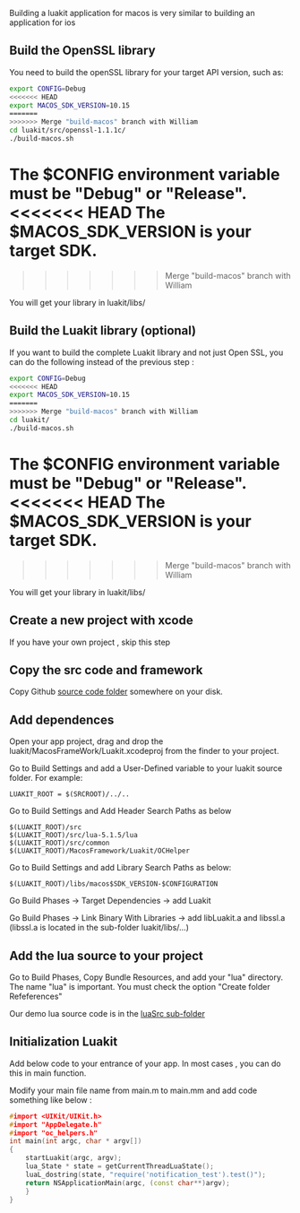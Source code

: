 Building a luakit application for macos is very similar to building an application for ios

Build the OpenSSL library
-------------------------
You need to build the openSSL library for your target API version, such as:

```sh
export CONFIG=Debug
<<<<<<< HEAD
export MACOS_SDK_VERSION=10.15
=======
>>>>>>> Merge "build-macos" branch with William
cd luakit/src/openssl-1.1.1c/
./build-macos.sh
```

The $CONFIG environment variable must be "Debug" or "Release".
<<<<<<< HEAD
The $MACOS_SDK_VERSION is your target SDK.
=======
>>>>>>> Merge "build-macos" branch with William

You will get your library in luakit/libs/


Build the Luakit library (optional)
-----------------------------------
If you want to build the complete Luakit library and not just Open SSL, you can do the following instead of the previous step :

```sh
export CONFIG=Debug
<<<<<<< HEAD
export MACOS_SDK_VERSION=10.15
=======
>>>>>>> Merge "build-macos" branch with William
cd luakit/
./build-macos.sh
```

The $CONFIG environment variable must be "Debug" or "Release".
<<<<<<< HEAD
The $MACOS_SDK_VERSION is your target SDK.
=======
>>>>>>> Merge "build-macos" branch with William

You will get your library in luakit/libs/

Create a new project with xcode
-------------------------------
If you have your own project , skip this step


Copy the src code and framework
-------------------------------
Copy Github [source code folder](../../..) somewhere on your disk.

Add dependences
---------------
Open your app project,  drag and drop the luakit/MacosFrameWork/Luakit.xcodeproj from the finder to your project.

Go to Build Settings and add a User-Defined variable to your luakit source folder.
For example:
```
LUAKIT_ROOT = $(SRCROOT)/../..
```

Go to Build Settings and Add Header Search Paths as below

```
$(LUAKIT_ROOT)/src
$(LUAKIT_ROOT)/src/lua-5.1.5/lua
$(LUAKIT_ROOT)/src/common
$(LUAKIT_ROOT)/MacosFramework/Luakit/OCHelper
```

Go to Build Settings and add Library Search Paths as below:
```
$(LUAKIT_ROOT)/libs/macos$SDK_VERSION-$CONFIGURATION
```

Go Build Phases -> Target Dependencies -> add Luakit

Go Build Phases -> Link Binary With Libraries -> add libLuakit.a and libssl.a (libssl.a is located in the sub-folder luakit/libs/...)


Add the lua source to your project
----------------------------------
Go to Build Phases, Copy Bundle Resources, and add your "lua" directory. The name "lua" is important. You must check the option "Create folder Refeferences"

Our demo lua source code is in the [luaSrc sub-folder](../IOSDemo)

Initialization Luakit
---------------------
Add below code to your entrance of your app. In most cases , you can do this in main function.

 Modify your main file name from main.m to main.mm and add code something like below :

```c++
#import <UIKit/UIKit.h>
#import "AppDelegate.h"
#import "oc_helpers.h"
int main(int argc, char * argv[])
{
    startLuakit(argc, argv);
    lua_State * state = getCurrentThreadLuaState();
    luaL_dostring(state, "require('notification_test').test()");
    return NSApplicationMain(argc, (const char**)argv);
    }
}
```
